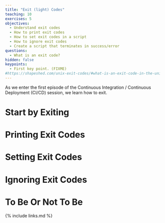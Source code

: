 ```yaml
---
title: "Exit (light) Codes"
teaching: 10
exercises: 5
objectives:
  - Understand exit codes
  - How to print exit codes
  - How to set exit codes in a script
  - How to ignore exit codes
  - Create a script that terminates in success/error
questions:
  - What is an exit code?
hidden: false
keypoints:
  - First key point. (FIXME)
#https://shapeshed.com/unix-exit-codes/#what-is-an-exit-code-in-the-unix-or-linux-shell
---
```


As we enter the first episode of the Continuous Integration / Continuous Deployment (CI/CD) session, we learn how to exit.

# Start by Exiting

# Printing Exit Codes

# Setting Exit Codes

# Ignoring Exit Codes

# To Be Or Not To Be

{% include links.md %}
